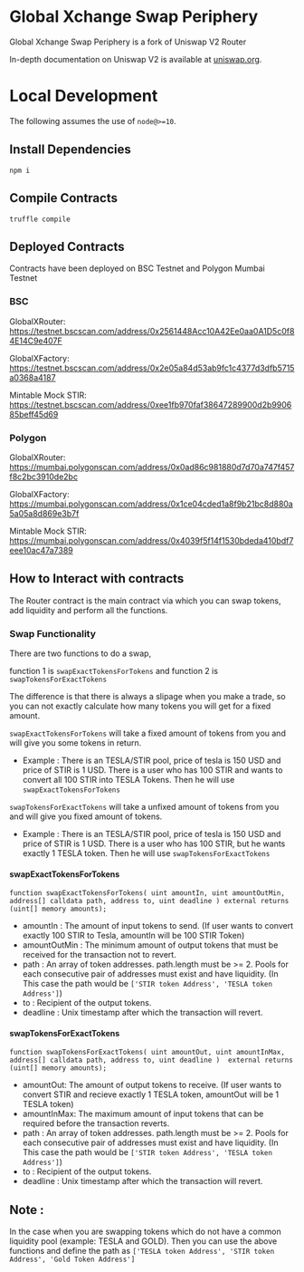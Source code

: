 # Global Xchange Swap Periphery

Global Xchange Swap Periphery is a fork of Uniswap V2 Router

In-depth documentation on Uniswap V2 is available at [uniswap.org](https://uniswap.org/docs).

# Local Development

The following assumes the use of `node@>=10`.

## Install Dependencies

`npm i`

## Compile Contracts

`truffle compile`

## Deployed Contracts

Contracts have been deployed on BSC Testnet and Polygon Mumbai Testnet 

### BSC

GlobalXRouter: https://testnet.bscscan.com/address/0x2561448Acc10A42Ee0aa0A1D5c0f84E14C9e407F

GlobalXFactory: https://testnet.bscscan.com/address/0x2e05a84d53ab9fc1c4377d3dfb5715a0368a4187

Mintable Mock STIR: https://testnet.bscscan.com/address/0xee1fb970faf38647289900d2b990685beff45d69

### Polygon

GlobalXRouter: https://mumbai.polygonscan.com/address/0x0ad86c981880d7d70a747f457f8c2bc3910de2bc

GlobalXFactory: https://mumbai.polygonscan.com/address/0x1ce04cded1a8f9b21bc8d880a5a05a8d869e3b7f

Mintable Mock STIR: https://mumbai.polygonscan.com/address/0x4039f5f14f1530bdeda410bdf7eee10ac47a7389

## How to Interact with contracts 

The Router contract is the main contract via which you can swap tokens, add liquidity and perform all the functions. 

### Swap Functionality 

There are two functions to do a swap, 

function 1 is `swapExactTokensForTokens` and function 2 is `swapTokensForExactTokens`

The difference is that there is always a slipage when you make a trade, so you can not exactly calculate how many tokens you will get for a fixed amount.

`swapExactTokensForTokens` will take a fixed amount of tokens from you and will give you some tokens in return. 

* Example : There is an TESLA/STIR pool, price of tesla is 150 USD and price of STIR is 1 USD. There is a user who has 100 STIR and wants to convert all 100 STIR into TESLA Tokens. Then he will use `swapExactTokensForTokens`

`swapTokensForExactTokens` will take a unfixed amount of tokens from you and will give you fixed amount of tokens.

* Example : There is an TESLA/STIR pool, price of tesla is 150 USD and price of STIR is 1 USD. There is a user who has 100 STIR, but he wants exactly 1 TESLA token. Then he will use `swapTokensForExactTokens`

#### swapExactTokensForTokens

`function swapExactTokensForTokens(
uint amountIn,
  uint amountOutMin,
  address[] calldata path,
  address to,
  uint deadline
) external returns (uint[] memory amounts);`

* amountIn : The amount of input tokens to send.
(If user wants to convert exactly 100 STIR to Tesla, amountIn will be 100 STIR Token)
* amountOutMin : The minimum amount of output tokens that must be received for the transaction not to revert.
* path : An array of token addresses. path.length must be >= 2. Pools for each consecutive pair of addresses must exist and have liquidity.
(In This case the path would be `['STIR token Address', 'TESLA token Address']`)
* to : Recipient of the output tokens.
* deadline : Unix timestamp after which the transaction will revert.


#### swapTokensForExactTokens

`function swapTokensForExactTokens(
  uint amountOut,
  uint amountInMax,
  address[] calldata path,
  address to,
  uint deadline
)  external returns (uint[] memory amounts);`

* amountOut: The amount of output tokens to receive.
(If user wants to convert STIR and recieve exactly 1 TESLA token, amountOut will be 1 TESLA token)
* amountInMax: The maximum amount of input tokens that can be required before the transaction reverts.
* path : An array of token addresses. path.length must be >= 2. Pools for each consecutive pair of addresses must exist and have liquidity.
(In This case the path would be `['STIR token Address', 'TESLA token Address']`)
* to : Recipient of the output tokens.
* deadline : Unix timestamp after which the transaction will revert.

## Note :
In the case when you are swapping tokens which do not have a common liquidity pool (example: TESLA and GOLD). Then you can use the above functions and define the path as `['TESLA token Address', 'STIR token Address', 'Gold Token Address']`
